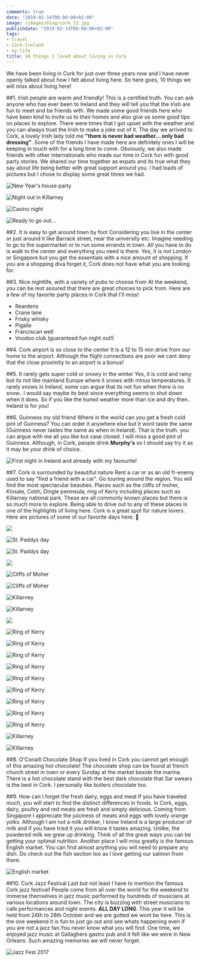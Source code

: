 ```yaml
---
comments: true
date: "2019-02-14T00:00:00+02:00"
image: /images/blog/cork_12.jpg
publishdate: "2019-02-14T00:00:00+02:00"
tags:
- travel
- Cork-Ireland
- my-life
title: 10 things I loved about living in Cork
---
```

We have been living in Cork for just over three years now and I have never openly talked about how I felt about living here. So here goes, 10 things we will miss about living here!

##1. Irish people are warm and friendly! 
This is a certified truth. You can ask anyone who has ever been to Ireland and they will tell you that the Irish are fun to meet and be friends with. We made some good friends here who have been kind to invite us to their homes and also give us some good tips on places to explore. There were times that I got upset with the weather and you can always trust the Irish to make a joke out of it. The day we arrived to Cork, a lovely Irish lady told me **"there is never bad weather... only bad dressing"**. Some of the friends I have made here are definitely ones I will be keeping in touch with for a long time to come. Obviously, we also made friends with other internationals who made our time in Cork fun with good party stories. We shared our time together as expats and its true what they say about life being better with great support around you. I had loads of pictures but I chose to display some great times we had. 

![](/images/blog/cork_2.jpg "New Year's house party")

![](/images/blog/cork_3.jpg "Night out in Killarney")

![](/images/blog/cork_4.jpg "Casino night")

![](/images/blog/cork_5.jpg "Ready to go out...")

##2. It is easy to get around town by foot
Considering you live in  the center or just around it like Barrack street, near the university etc. Imagine needing to go to the supermarket or to run some errands in town. All you have to do is walk to the center and everything you need is there. Yes, it is not London or Singapore but you get the essentials with a nice amount of shopping. If you are a shopping diva forget it, Cork does not have what you are looking for. 

##3. Nice nightlife, with a variety of pubs to choose from
At the weekend, you can be rest assured that there are great choices to pick from. Here are a few of my favorite party places in Cork that I'll miss!

- Reardens 
- Crane lane 
- Frisky whisky 
- Pigalle
- Franciscan well 
- Voodoo club (guaranteed fun night out!) 

##4. Cork airport is so close to the center
It is a 12 to 15 min drive from our home to the airport. Although the flight connections are poor we cant deny that the close proximity to an airport is a bonus! 

##5. It rarely gets super cold or snowy in the winter 
 Yes, it is cold and rainy but its not like mainland Europe where it snows with minus temperatures. 
It rarely snows in Ireland, some can argue that its not fun when there is no snow.. I would say maybe its best since everything seems to shut down when it does. So if you like the humid weather more than ice and dry then.. Ireland is for you! 

##6. Guinness my old friend 
Where in the world can you get a fresh cold pint of Guinness? You can order it anywhere else but it wont taste the same (Guinness never tastes the same as when in Ireland). That is the truth. you can argue with me all you like but case closed. I will miss a good pint of Guinness. Although, in Cork, people drink **Murphy's** so I should say try it as it may be your drink of choice. 

![](/images/blog/cork_6.jpg "First night in Ireland and already with my favourite!")

##7. Cork is surrounded by beautiful nature 
Rent a car or as an old fr-enemy used to say "find a friend with a car". Go touring around the region. You will find the most spectacular beauties. Places such as the cliffs of moher, Kinsale, Cobh, Dingle peninsula, ring of Kerry including places such as Killarney national park.  These are all commonly known places but there is so much more to explore. Being able to drive out to any of these places is one of the highlights of living here. Cork is a great spot for nature lovers. Here are pictures of some of our favorite days here. 

![](/images/blog/cork_7.jpg "")

![](/images/blog/cork_8.jpg "St. Paddys day")

![](/images/blog/cork_9.jpg "St. Paddys day")

![](/images/blog/cork_11.jpg "")

![](/images/blog/cork_13.jpg "Cliffs of Moher")

![](/images/blog/cork_14.jpg "Cliffs of Moher")

![](/images/blog/cork_15.jpg "Killarney")

![](/images/blog/cork_16.jpg "Killarney")

![](/images/blog/cork_17.jpg "")

![](/images/blog/cork_18.jpg "Ring of Kerry")

![](/images/blog/cork_19.jpg "Ring of Kerry")

![](/images/blog/cork_20.jpg "Ring of Kerry")

![](/images/blog/cork_21.jpg "Ring of Kerry")

![](/images/blog/cork_22.jpg "Ring of Kerry")

![](/images/blog/cork_23.jpg "Ring of Kerry")

![](/images/blog/cork_24.jpg "Ring of Kerry")

![](/images/blog/cork_25.jpg "Ring of Kerry")

![](/images/blog/cork_26.jpg "Ring of Kerry")

![](/images/blog/cork_27.jpg "Killarney")

![](/images/blog/cork_910.jpg "Killarney")

##8. O'Conaill Chocolate Shop
If you lived in Cork you cannot get enough of this amazing hot chocolate! The chocolate shop can be found at french church street in town or every Sunday at the market beside the marina. There is a hot chocolate stand with the best dark chocolate that Sar swears is the best in Cork. I personally like butlers chocolate too. 

##9. How can I forget the fresh dairy, eggs and meat
If you have traveled much, you will start to find the distinct differences in foods. In Cork, eggs, dairy, poultry and red meats are fresh and simply delicious. Coming from Singapore I appreciate the juiciness of meats and eggs with lovely orange yolks. Although I am not a milk drinker, I know Ireland is a large producer of milk and if you have tried it you will know it tastes amazing. Unlike, the powdered milk we grew up drinking. Think of all the great ways you can be getting your optimal nutrition. Another place I will miss greatly is the famous English market. You can find almost anything you will need to prepare any dish. Do check out the fish section too as I love getting our salmon from there. 

![](/images/blog/cork_28.jpg "English market")

##10. Cork Jazz Festival 
Last but not least I have to mention the famous Cork jazz festival! People come from all over the world for the weekend to immerse themselves in jazz music performed by hundreds of musicians at various locations around town. The city is buzzing with street musicians to cafe performances and night events. **ALL DAY LONG**. This year it will be held from 24th to 28th October and we are gutted we wont be here. This is the one weekend it is fun to just go out and see whats happening even if you are not a jazz fan.You never know what you will find. One time, we enjoyed jazz music at Gallaghers gastro pub and it felt like we were in New Orleans. Such amazing memories we will never forget.

![](/images/blog/cork_29.jpg "Jazz Fest 2017")